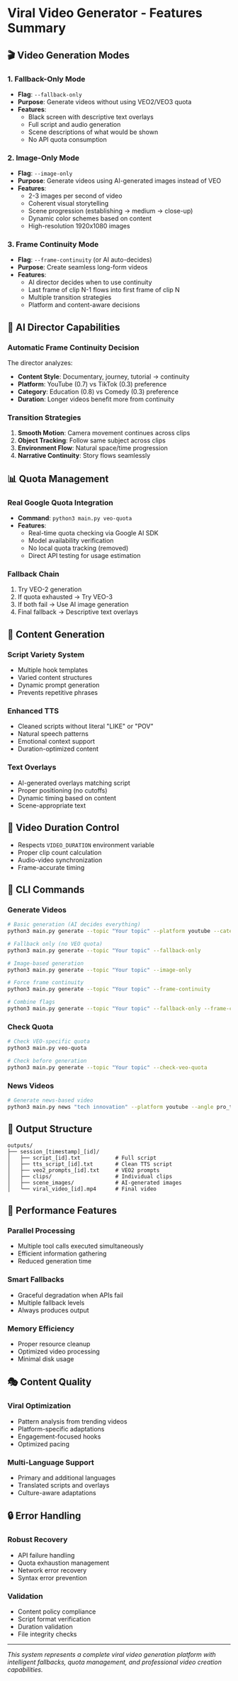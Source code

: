 # Viral Video Generator - Features Summary

## 🎬 Video Generation Modes

### 1. **Fallback-Only Mode**
- **Flag**: `--fallback-only`
- **Purpose**: Generate videos without using VEO2/VEO3 quota
- **Features**:
  - Black screen with descriptive text overlays
  - Full script and audio generation
  - Scene descriptions of what would be shown
  - No API quota consumption

### 2. **Image-Only Mode**
- **Flag**: `--image-only`
- **Purpose**: Generate videos using AI-generated images instead of VEO
- **Features**:
  - 2-3 images per second of video
  - Coherent visual storytelling
  - Scene progression (establishing → medium → close-up)
  - Dynamic color schemes based on content
  - High-resolution 1920x1080 images

### 3. **Frame Continuity Mode**
- **Flag**: `--frame-continuity` (or AI auto-decides)
- **Purpose**: Create seamless long-form videos
- **Features**:
  - AI director decides when to use continuity
  - Last frame of clip N-1 flows into first frame of clip N
  - Multiple transition strategies
  - Platform and content-aware decisions

## 🤖 AI Director Capabilities

### Automatic Frame Continuity Decision
The director analyzes:
- **Content Style**: Documentary, journey, tutorial → continuity
- **Platform**: YouTube (0.7) vs TikTok (0.3) preference
- **Category**: Education (0.8) vs Comedy (0.3) preference
- **Duration**: Longer videos benefit more from continuity

### Transition Strategies
1. **Smooth Motion**: Camera movement continues across clips
2. **Object Tracking**: Follow same subject across clips
3. **Environment Flow**: Natural space/time progression
4. **Narrative Continuity**: Story flows seamlessly

## 📊 Quota Management

### Real Google Quota Integration
- **Command**: `python3 main.py veo-quota`
- **Features**:
  - Real-time quota checking via Google AI SDK
  - Model availability verification
  - No local quota tracking (removed)
  - Direct API testing for usage estimation

### Fallback Chain
1. Try VEO-2 generation
2. If quota exhausted → Try VEO-3
3. If both fail → Use AI image generation
4. Final fallback → Descriptive text overlays

## 🎨 Content Generation

### Script Variety System
- Multiple hook templates
- Varied content structures
- Dynamic prompt generation
- Prevents repetitive phrases

### Enhanced TTS
- Cleaned scripts without literal "LIKE" or "POV"
- Natural speech patterns
- Emotional context support
- Duration-optimized content

### Text Overlays
- AI-generated overlays matching script
- Proper positioning (no cutoffs)
- Dynamic timing based on content
- Scene-appropriate text

## 🎯 Video Duration Control
- Respects `VIDEO_DURATION` environment variable
- Proper clip count calculation
- Audio-video synchronization
- Frame-accurate timing

## 🔧 CLI Commands

### Generate Videos
```bash
# Basic generation (AI decides everything)
python3 main.py generate --topic "Your topic" --platform youtube --category tech

# Fallback only (no VEO quota)
python3 main.py generate --topic "Your topic" --fallback-only

# Image-based generation
python3 main.py generate --topic "Your topic" --image-only

# Force frame continuity
python3 main.py generate --topic "Your topic" --frame-continuity

# Combine flags
python3 main.py generate --topic "Your topic" --fallback-only --frame-continuity
```

### Check Quota
```bash
# Check VEO-specific quota
python3 main.py veo-quota

# Check before generation
python3 main.py generate --topic "Your topic" --check-veo-quota
```

### News Videos
```bash
# Generate news-based video
python3 main.py news "tech innovation" --platform youtube --angle pro_technology
```

## 📁 Output Structure
```
outputs/
├── session_[timestamp]_[id]/
│   ├── script_[id].txt           # Full script
│   ├── tts_script_[id].txt       # Clean TTS script
│   ├── veo2_prompts_[id].txt     # VEO2 prompts
│   ├── clips/                    # Individual clips
│   ├── scene_images/             # AI-generated images
│   └── viral_video_[id].mp4      # Final video
```

## 🚀 Performance Features

### Parallel Processing
- Multiple tool calls executed simultaneously
- Efficient information gathering
- Reduced generation time

### Smart Fallbacks
- Graceful degradation when APIs fail
- Multiple fallback levels
- Always produces output

### Memory Efficiency
- Proper resource cleanup
- Optimized video processing
- Minimal disk usage

## 🎭 Content Quality

### Viral Optimization
- Pattern analysis from trending videos
- Platform-specific adaptations
- Engagement-focused hooks
- Optimized pacing

### Multi-Language Support
- Primary and additional languages
- Translated scripts and overlays
- Culture-aware adaptations

## 🔒 Error Handling

### Robust Recovery
- API failure handling
- Quota exhaustion management
- Network error recovery
- Syntax error prevention

### Validation
- Content policy compliance
- Script format verification
- Duration validation
- File integrity checks

---

*This system represents a complete viral video generation platform with intelligent fallbacks, quota management, and professional video creation capabilities.* 